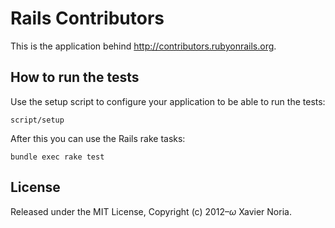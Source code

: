 # Rails Contributors

This is the application behind http://contributors.rubyonrails.org.

## How to run the tests

Use the setup script to configure your application to be able to run the tests:

```
script/setup
```

After this you can use the Rails rake tasks:

```
bundle exec rake test
```

## License

Released under the MIT License, Copyright (c) 2012–<i>ω</i> Xavier Noria.
